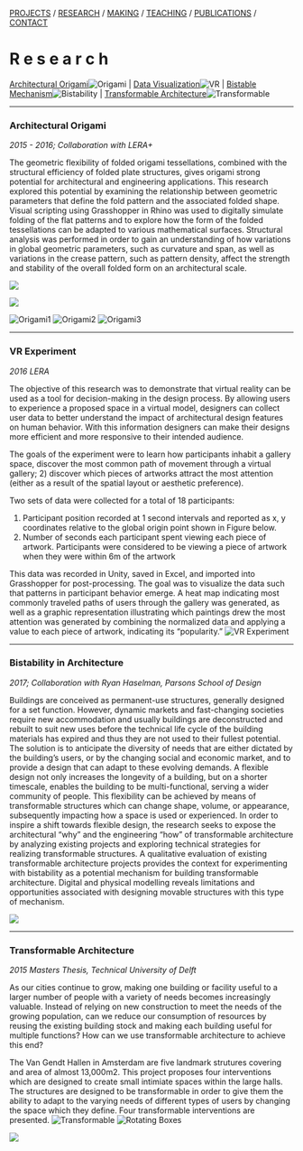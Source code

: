 [PROJECTS](../projects.html)  /  [RESEARCH](../research)  /  [MAKING](../making)  /  [TEACHING](../courses.html) / [PUBLICATIONS](../publications.html) /  [CONTACT](../contact.html)

# R e s e a r c h

[Architectural Origami](#architectural-origami)![Origami](../2019/Architectural_Origami_Research.jpg) | [Data Visualization](#vr-experiment)![VR](../2019/VR_Gallery_Research.jpg) | [Bistable Mechanism](#bistability-in-architecture)![Bistability](../2019/Bistability_Research.jpg) | [Transformable Architecture](#transformable-architecture)![Transformable](../2019/Transformable_Architecture_Research.jpg)

-----
### Architectural Origami
*2015 - 2016; Collaboration with LERA+*

The geometric flexibility of folded origami tessellations, combined with the structural efficiency of folded plate structures, gives origami strong potential for architectural and engineering applications.  This research explored this potential by examining the relationship between geometric parameters that define the fold pattern and the associated folded shape.  Visual scripting using Grasshopper in Rhino was used to digitally simulate folding of the flat patterns and to explore how the form of the folded tessellations can be adapted to various mathematical surfaces.  Structural analysis was performed in order  to gain an understanding of how variations in global geometric parameters, such as curvature and span, as well as variations in the crease pattern, such as pattern density, affect the strength and stability of the overall folded form on an architectural scale.

![](../2019/Origami1.gif)

![](../2019/Origami2.gif)

![Origami1](../2019/Origami_portfolio.jpg)
![Origami2](../2019/OrigamiAnalysis_portfolio.jpg)
![Origami3](../2019/OrigamiResults_portfolio.jpg)

-----
### VR Experiment
*2016 LERA*

The objective of this research was to demonstrate that virtual reality can be used as a tool for decision-making in the design process.  By allowing users to experience a proposed space in a virtual model, designers can collect user data to better understand the impact of architectural design features on human behavior.  With this information designers can make their designs more efficient and more responsive to their intended audience.

The goals of the experiment were to learn how participants inhabit a gallery space, discover the most common path of movement through a virtual gallery; 2) discover which pieces of artworks attract the most attention (either as a result of the spatial layout or aesthetic preference).

Two sets of data were collected for a total of 18 participants:
1.	Participant position recorded at 1 second intervals and reported as x, y coordinates relative to the global origin point shown in Figure below.
2.	Number of seconds each participant spent viewing each piece of artwork.  Participants were considered to be viewing a piece of artwork when they were within 6m of the artwork

This data was recorded in Unity, saved in Excel, and imported into Grasshopper for post-processing.  The goal was to visualize the data such that patterns in participant behavior emerge.  A heat map indicating most commonly traveled paths of users through the gallery was generated, as well as a graphic representation illustrating which paintings drew the most attention was generated by combining the normalized data and applying a value to each piece of artwork, indicating its “popularity.”
![VR Experiment](../2019/VR_portfolio.jpg)

-----
### Bistability in Architecture
*2017; Collaboration with Ryan Haselman, Parsons School of Design*

Buildings are conceived as permanent-use structures, generally designed for a set function.  However, dynamic markets and fast-changing societies require new accommodation and usually buildings are deconstructed and rebuilt to suit new uses before the technical life cycle of the building materials has expired and thus they are not used to their fullest potential.  The solution is to anticipate the diversity of needs that are either dictated by the building’s users, or by the changing social and economic market, and to provide a design that can adapt to these evolving demands.  A flexible design not only increases the longevity of a building, but on a shorter timescale, enables the building to be multi-functional, serving a wider community of people.  This flexibility can be achieved by means of transformable structures which can change shape, volume, or appearance, subsequently impacting how a space is used or experienced.  In order to inspire a shift towards flexible design, the research seeks to expose the architectural “why” and the engineering “how” of transformable architecture by analyzing existing projects and exploring technical strategies for realizing transformable structures.  A qualitative evaluation of existing transformable architecture projects provides the context for experimenting with bistability as a potential mechanism for building transformable architecture.  Digital and physical modelling reveals limitations and opportunities associated with designing movable structures with this type of mechanism.

![](../2019/Bistability_Ryan.gif)

-----
### Transformable Architecture
*2015 Masters Thesis, Technical University of Delft*

As our cities continue to grow, making one building or facility useful to a larger number of people with a variety of needs becomes increasingly valuable.  Instead of relying on new construction to meet the needs of the growing population, can we reduce our consumption of resources by reusing the existing building stock and making each building useful for multiple functions?  How can we use transformable architecture to achieve this end?

The Van Gendt Hallen in Amsterdam are five landmark strutures covering and area of almost 13,000m2.  This project proposes four interventions which are designed to create small intimiate spaces within the large halls.  The structures are designed to be transformable in order to  give them the ability to adapt to the varying needs of different types of users by changing the space which they define.  Four transformable interventions are presented.
![Transformable](../2019/Transformable_portfolio.jpg)
![Rotating Boxes](../2019/RotatingBoxes_portfolio.jpg)

![](../2019/Boxes_Delft.gif)

